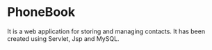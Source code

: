 # PhoneBook
It is a web application for storing and managing contacts. It has been created using Servlet, Jsp and MySQL.
